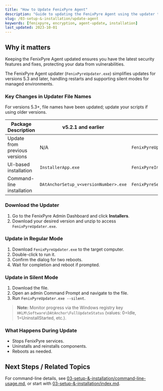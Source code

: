 ```yaml
---
title: "How to Update FenixPyre Agent"
description: "Guide to updating the FenixPyre Agent using the updater tool for seamless encryption management and security enhancements."
slug: /03-setup-&-installation/update-agent
keywords: [fenixpyre, encryption, agent-update, installation]
last_updated: 2023-10-01
---
```


## Why it matters
Keeping the FenixPyre Agent updated ensures you have the latest security features and fixes, protecting your data from vulnerabilities.

The FenixPyre Agent updater (`FenixPyreUpdater.exe`) simplifies updates for versions 5.3 and later, handling restarts and supporting silent modes for managed environments.

### Key Changes in Updater File Names
For versions 5.3+, file names have been updated; update your scripts if using older versions.

| Package Description                  | v5.2.1 and earlier       | v5.3 and later          |
| ------------------------------------| -------------------------| ------------------------|
| Update from previous versions       | N/A                      | `FenixPyreUpdater.exe`  |
| UI-based installation               | `InstallerApp.exe`       | `FenixPyreInstaller.exe`|
| Command-line installation           | `DAtAnchorSetup_v<versionNumber>.exe` | `FenixPyreSetup_v<versionNumber>.exe` |

### Download the Updater
1. Go to the FenixPyre Admin Dashboard and click **Installers**.
2. Download your desired version and unzip to access `FenixPyreUpdater.exe`.

### Update in Regular Mode
1. Download `FenixPyreUpdater.exe` to the target computer.
2. Double-click to run it.
3. Confirm the dialog for two reboots.
4. Wait for completion and reboot if prompted.

<!-- IMG: ./media/03-setup-&-installation/agent-login.png | Alt: FenixPyre Agent login screen after update -->

### Update in Silent Mode
1. Download the file.
2. Open an admin Command Prompt and navigate to the file.
3. Run `FenixPyreUpdater.exe --silent`.

> **Note:** Monitor progress via the Windows registry key `HKLM\Software\DAtAnchor\FullUpdateStatus` (values: 0=Idle, 1=UninstallStarted, etc.).

### What Happens During Update
- Stops FenixPyre services.
- Uninstalls and reinstalls components.
- Reboots as needed.

## Next Steps / Related Topics
For command-line details, see [03-setup-&-installation/command-line-usage.md](./command-line-usage.md), or start with [03-setup-&-installation/index.md](../index.md).